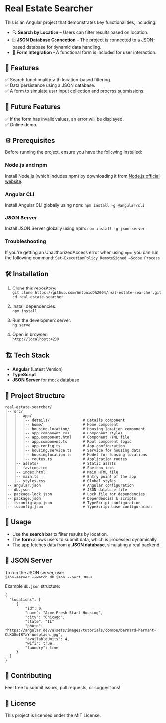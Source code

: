 # Real Estate Searcher  

This is an Angular project that demonstrates key functionalities, including:  

- 🔍 **Search by Location** – Users can filter results based on location.  
- 🗄 **JSON Database Connection** – The project is connected to a JSON-based database for dynamic data handling.  
- 📝 **Form Integration** – A functional form is included for user interaction.  

## 🚀 Features  

✅ Search functionality with location-based filtering.  
✅ Data persistence using a JSON database.  
✅ A form to simulate user input collection and process submissions.

## 🚀 Future Features
 
✅ If the form has invalid values, an error will be displayed.  
✅ Online demo.

## ⚙️ Prerequisites

Before running the project, ensure you have the following installed:

### Node.js and npm
Install Node.js (which includes npm) by downloading it from [Node.js official website](https://nodejs.org/).

### Angular CLI
Install Angular CLI globally using npm:
`npm install -g @angular/cli`

### JSON Server
Install JSON Server globally using npm:
 `npm install -g json-server`

### Troubleshooting
If you're getting an UnauthorizedAccess error when using `npm`, you can run the following command:
`Set-ExecutionPolicy RemoteSigned –Scope Process`


## 🛠 Installation  

1. Clone this repository:  
   `git clone https://github.com/AntonioDA2004/real-estate-searcher.git`  
   `cd real-estate-searcher`
   
2. Install dependencies:  
   `npm install`

3. Run the development server:  
   `ng serve`  

4. Open in browser:  
   `http://localhost:4200`  

## 🏗 Tech Stack  

- **Angular** (Latest Version)  
- **TypeScript**  
- **JSON Server** for mock database
  
## 📂 Project Structure  

```
real-estate-searcher/
│-- src/
│   │-- app/
│   │   │-- details/               # Details component
│   │   │-- home/                  # Home component
│   │   │-- housing-location/      # Housing location component
│   │   │-- app.component.css      # Component styles
│   │   │-- app.component.html     # Component HTML file
│   │   │-- app.component.ts       # Root component logic
│   │   │-- app.config.ts          # App configuration
│   │   │-- housing.service.ts     # Service for housing data
│   │   │-- housinglocation.ts     # Model for housing locations
│   │   │-- routes.ts              # Application routes
│   │-- assets/                    # Static assets
│   │-- favicon.ico                # Favicon icon
│   │-- index.html                 # Main HTML file
│   │-- main.ts                    # Entry point of the app
│   │-- styles.css                 # Global styles
│-- angular.json                   # Angular configuration
│-- db.json                        # JSON database file
│-- package-lock.json              # Lock file for dependencies
│-- package.json                   # Dependencies & scripts
│-- tsconfig.app.json              # TypeScript configuration
│-- tsconfig.json                  # TypeScript base configuration
```

## 📌 Usage  

- Use the **search bar** to filter results by location.  
- The **form** allows users to submit data, which is processed dynamically.  
- The app fetches data from a **JSON database**, simulating a real backend.  

## 🔗 JSON Server  

To run the JSON server, use:  
`json-server --watch db.json --port 3000`

Example `db.json` structure:  

```
{  
  "locations": [
     {
         "id": 0,
         "name": "Acme Fresh Start Housing",
         "city": "Chicago",
         "state": "IL",
         "photo": "https://angular.dev/assets/images/tutorials/common/bernard-hermant-CLKGGwIBTaY-unsplash.jpg",
         "availableUnits": 4,
         "wifi": true,
         "laundry": true
     }
  ]
}  
```

## 🤝 Contributing  

Feel free to submit issues, pull requests, or suggestions!  

## 📜 License  

This project is licensed under the MIT License.  
